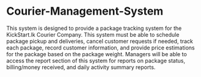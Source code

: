 # Courier-Management-System
This system is designed to provide a package tracking system for the KickStart.lk Courier Company. This system must be able to schedule package pickup and deliveries, cancel customer requests if needed, track each package, record customer information, and provide price estimations for the package based on the package weight. Managers will be able to access the report section of this system for reports on package status, billing/money received, and daily activity summary reports.
